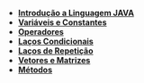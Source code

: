 - **[Introdução a Linguagem JAVA](https://github.com/rafaelq80/cookbook_java/blob/main/01.md)**
- **[Variáveis e Constantes](https://github.com/rafaelq80/cookbook_java/blob/main/03.md)**
- **[Operadores](https://github.com/rafaelq80/cookbook_java/blob/main/05.md)**
- **[Laços Condicionais](https://github.com/rafaelq80/cookbook_java/blob/main/06.md)**
- **[Laços de Repetição](https://github.com/rafaelq80/cookbook_java/blob/main/07.md)**
- **[Vetores e Matrizes](https://github.com/rafaelq80/cookbook_java/blob/main/08.md)**
- **[Métodos](https://github.com/rafaelq80/cookbook_java/blob/main/09.md)**